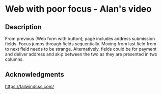 # Web with poor focus - Alan's video

## Description 

From previous (Web form with button); page includes address submission fields. Focus jumps through fields sequentially. Moving from last field from to next field needs to be strange. Alternatively, fields could be for payment and deliver address and skip between the two as they are presented in two columns.

## Acknowledgments

https://tailwindcss.com/
